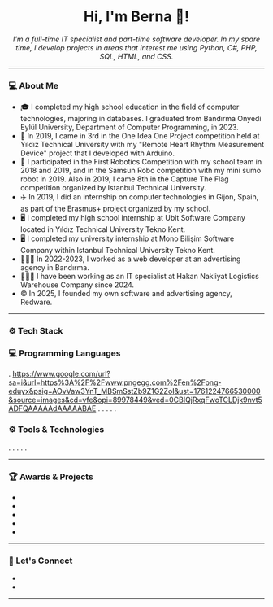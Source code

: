<h1 align="center"> Hi, I'm Berna 👋! </h1>
<p align="center">
  <i> I'm a full-time IT specialist and part-time software developer. In my spare time, I develop projects in areas that interest me using Python, C#, PHP, SQL, HTML, and CSS. </i>
</p>

---

### 💻 About Me

- 🎓 I completed my high school education in the field of computer technologies, majoring in databases. I graduated from Bandırma Onyedi Eylül University, Department of Computer Programming, in 2023.
- 🏅 In 2019, I came in 3rd in the One Idea One Project competition held at Yıldız Technical University with my "Remote Heart Rhythm Measurement Device" project that I developed with Arduino.
- 🏁 I participated in the First Robotics Competition with my school team in 2018 and 2019, and in the Samsun Robo competition with my mini sumo robot in 2019. Also in 2019, I came 8th in the Capture The Flag competition organized by Istanbul Technical University.
- ✈️ In 2019, I did an internship on computer technologies in Gijon, Spain, as part of the Erasmus+ project organized by my school.
- 🖥️ I completed my high school internship at Ubit Software Company located in Yıldız Technical University Tekno Kent.
- 🖥️ I completed my university internship at Mono Bilişim Software Company within Istanbul Technical University Tekno Kent.
- 👩🏻‍💻 In 2022-2023, I worked as a web developer at an advertising agency in Bandırma.
- 👩🏻‍💻 I have been working as an IT specialist at Hakan Nakliyat Logistics Warehouse Company since 2024.
- ©️ In 2025, I founded my own software and advertising agency, Redware. 

---

### ⚙️ Tech Stack

### 💻 Programming Languages
. https://www.google.com/url?sa=i&url=https%3A%2F%2Fwww.pngegg.com%2Fen%2Fpng-eduyx&psig=AOvVaw3YnT_MBSmSstZb9Z1G2ZoI&ust=1761224766530000&source=images&cd=vfe&opi=89978449&ved=0CBIQjRxqFwoTCLDjk9nvt5ADFQAAAAAdAAAAABAE
.
.
.
.
.

### ⚙️ Tools & Technologies
.
.
.
.
.


---

### 🏆 Awards & Projects

-
-
-
-
-

---

### 💬 Let's Connect

-
-

---



